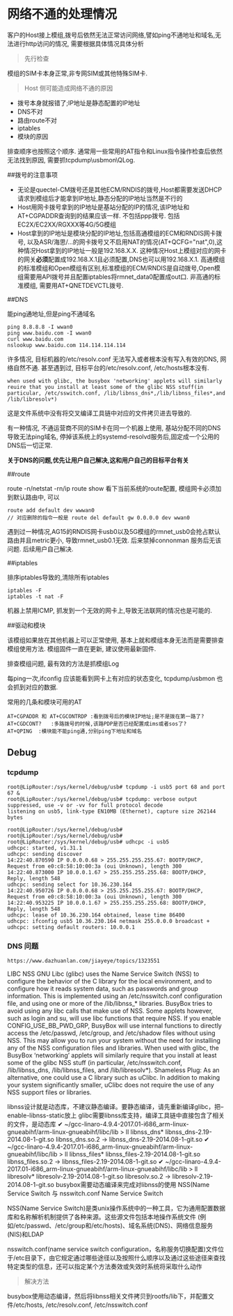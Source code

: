 网络不通的处理情况
======

客户的Host接上模组,拨号后依然无法正常访问网络,譬如ping不通地址和域名,无法进行http访问的情况, 需要根据具体情况具体分析


> 先行检查

模组的SIM卡本身正常,非专网SIM或其他特殊SIM卡.

> Host 侧可能造成网络不通的原因

- 拨号本身就报错了;IP地址是静态配置的IP地址
- DNS不对
- 路由route不对
- iptables
- 模块的原因

排查顺序也按照这个顺序. 通常用一些常用的AT指令和Linux指令操作检查后依然无法找到原因, 需要抓tcpdump\usbmon\QLog.


##拨号的注意事项


- 无论是quectel-CM拨号还是其他ECM/RNDIS的拨号,Host都需要发送DHCP请求到模组后才能拿到IP地址,静态分配的IP地址当然是不行的
- Host用网卡拨号拿到的IP地址是基站分配的IP的情况,该IP地址和AT+CGPADDR查询到的结果应该一样. 不包括ppp拨号. 包括EC2X/EC2XX/RGXXX等4G/5G模组
- Host拿到的IP地址是模块分配的IP地址,包括高通模组的ECM和RNDIS网卡拨号, 以及ASR/海思/...的网卡拨号又不启用NAT的情况(AT+QCFG="nat",0),这种情况Host拿到的IP地址一般是192.168.X.X. 这种情况Host上模组对应的网卡的网关**必须**配置成192.168.X.1且必须配置,DNS也可以用192.168.X.1. 高通模组的标准模组和Open模组有区别,标准模组的ECM/RNDIS是自动拨号,Open模组需要用API拨号并且配置iptables将rmnet_data0配置成out口. 非高通的标准模组, 需要用AT+QNETDEVCTL拨号.

##DNS

能ping通地址,但是ping不通域名

	ping 8.8.8.8 -I wwan0 
	ping www.baidu.com -I wwan0
	curl www.baidu.com
	nslookup www.baidu.com 114.114.114.114

许多情况, 目标机器的/etc/resolv.conf 无法写入或者根本没有写入有效的DNS, 网络自然不通. 甚至遇到过, 目标平台的/etc/resolv.conf, /etc/hosts根本没有.

	when used with glibc, the busybox 'networking' applets will similarly reuire that you install at least some of the glibc NSS stuff(in particular, /etc/sswitch.conf, /lib/libnss_dns*,/lib/libnss_files*,and /lib/libresolv*)

这是文件系统中没有将交叉编译工具链中对应的文件拷贝进去导致的.

有一种情况, 不通运营商不同的SIM卡在同一个机器上使用, 基站分配不同的DNS导致无法ping域名, 停掉该系统上的systemd-resolvd服务后,固定成一个公用的DNS后一切正常.

**关于DNS的问题,优先让用户自己解决,这和用户自己的目标平台有关**

##route

route -n/netstat -rn/ip route show 看下当前系统的route配置, 模组网卡必须加到默认路由中, 可以

	route add default dev wwwan0
	// 对应删除的指令一般是 route del default gw 0.0.0.0 dev wwan0

遇到过一种情况,AG15的RNDIS网卡usb0以及5G模组的rmnet_usb0会抢占默认路由并且metric更小, 导致rmnet_usb0.1无效. 后来禁掉connonman 服务后无该问题. 后续用户自己解决.

##iptables

排序iptables导致的,清除所有iptables

	iptables -F
	iptables -t nat -F

机器上禁用ICMP, 抓发到一个无效的网卡上,导致无法联网的情况也是可能的.

##驱动和模块

该模组如果放在其他机器上可以正常使用, 基本上就和模组本身无法而是需要排查模组使用方法. 模组固件一直在更新, 建议使用最新固件.

排查模组问题, 最有效的方法是抓模组Log

每ping一次,ifconfig 应该能看到网卡上有对应的状态变化, tcpdump/usbmon 也会抓到对应的数据. 

常用的几条和模块可用的AT

	AT+CGPADDR 和 AT+CGCONTRDP :看到拨号后的模块IP地址;是不是拨在第一路了?
	AT+CGDCONT?   :多路拨号的时候,该路PDP是否已经配置成ims或者sos了?
	AT+QPING  :模块能不能ping通,分别ping下地址和域名


## Debug

### tcpdump 

	root@LipRouter:/sys/kernel/debug/usb# tcpdump -i usb5 port 68 and port 67 &
	root@LipRouter:/sys/kernel/debug/usb# tcpdump: verbose output suppressed, use -v or -vv for full protocol decode
	listening on usb5, link-type EN10MB (Ethernet), capture size 262144 bytes

	root@LipRouter:/sys/kernel/debug/usb#
	root@LipRouter:/sys/kernel/debug/usb#
	root@LipRouter:/sys/kernel/debug/usb# udhcpc -i usb5
	udhcpc: started, v1.31.1
	udhcpc: sending discover
	14:22:40.870590 IP 0.0.0.0.68 > 255.255.255.255.67: BOOTP/DHCP, Request from e0:c8:58:10:00:3a (oui Unknown), length 300
	14:22:40.873000 IP 10.0.0.1.67 > 255.255.255.255.68: BOOTP/DHCP, Reply, length 548
	udhcpc: sending select for 10.36.230.164
	14:22:40.950726 IP 0.0.0.0.68 > 255.255.255.255.67: BOOTP/DHCP, Request from e0:c8:58:10:00:3a (oui Unknown), length 300
	14:22:40.953225 IP 10.0.0.1.67 > 255.255.255.255.68: BOOTP/DHCP, Reply, length 548
	udhcpc: lease of 10.36.230.164 obtained, lease time 86400
	udhcpc: ifconfig usb5 10.36.230.164 netmask 255.0.0.0 broadcast +
	udhcpc: setting default routers: 10.0.0.1

### DNS 问题


	https://www.dazhuanlan.com/jiayeye/topics/1323551 
	

LIBC NSS GNU Libc (glibc) uses the Name Service Switch (NSS) to configure the behavior
of the C library for the local environment, and to configure how it reads
system data, such as passwords and group information. This is implemented
using an /etc/nsswitch.conf configuration file, and using one or more of the
/lib/libnss_* libraries. BusyBox tries to avoid using any libc calls that make
use of NSS. Some applets however, such as login and su, will use libc functions
that require NSS. If you enable CONFIG_USE_BB_PWD_GRP, BusyBox will use internal functions to
directly access the /etc/passwd, /etc/group, and /etc/shadow files without
using NSS. This may allow you to run your system without the need for
installing any of the NSS configuration files and libraries. When used with glibc, the BusyBox ‘networking’ applets will similarly require
that you install at least some of the glibc NSS stuff (in particular,
/etc/nsswitch.conf, /lib/libnss_dns, /lib/libnss_files, and /lib/libresolv*). Shameless Plug: As an alternative, one could use a C library such as uClibc. In
addition to making your system significantly smaller, uClibc does not require the
use of any NSS support files or libraries.

libnss设计就是动态库，不建议静态编译。要静态编译，请先重新编译glibc，把–enable-libnss-static放上
glibc需要libnss库支持，编译工具链中直接包含了相关的文件，是动态库
✔ ~/gcc-linaro-4.9.4-2017.01-i686_arm-linux-gnueabihf/arm-linux-gnueabihf/libc/lib > ll libnss_dns*
 libnss_dns-2.19-2014.08-1-git.so
 libnss_dns.so.2 -> libnss_dns-2.19-2014.08-1-git.so
✔ ~/gcc-linaro-4.9.4-2017.01-i686_arm-linux-gnueabihf/arm-linux-gnueabihf/libc/lib > ll libnss_files*
 libnss_files-2.19-2014.08-1-git.so
 libnss_files.so.2 -> libnss_files-2.19-2014.08-1-git.so
✔ ~/gcc-linaro-4.9.4-2017.01-i686_arm-linux-gnueabihf/arm-linux-gnueabihf/libc/lib > ll libresolv*
 libresolv-2.19-2014.08-1-git.so
 libresolv.so.2 -> libresolv-2.19-2014.08-1-git.so
busybox需要动态编译来完成对libnss的使用
NSS(Name Service Switch 与 nsswitch.conf
Name Service Switch

NSS(Name Service Switch)是类unix操作系统中的一种工具，它为通用配置数据库和名称解析机制提供了各种来源。这些源文件包括本地操作系统文件 (例如/etc/passwd、/etc/group和/etc/hosts)、域名系统(DNS)、网络信息服务(NIS)和LDAP

nsswitch.conf(name service switch configuration，名称服务切换配置)文件位于/etc目录下，由它规定通过哪些途径以及按照什么顺序以及通过这些途径来查找特定类型的信息，还可以指定某个方法奏效或失效时系统将采取什么动作

> 解决方法

busybox使用动态编译，然后将libnss相关文件拷贝到rootfs/lib下，并配置文件/etc/hosts, /etc/resolv.conf, /etc/nsswitch.conf





